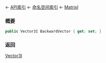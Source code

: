 ← [API索引](Api-Index) ← [命名空间索引](Namespace-Index) ← [MatrixI](VRageMath.MatrixI)

### 概要

```csharp
public Vector3I BackwardVector { get; set; }
```

### 返回

[Vector3I](VRageMath.Vector3I)

